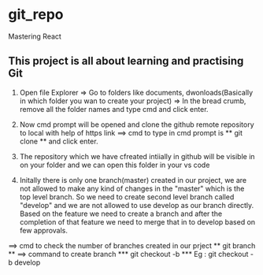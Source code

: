 # git_repo
Mastering React

## This project is all about learning and practising Git

1. Open file Explorer => Go to folders like documents, dwonloads(Basically in which folder you wan to create your project) => In the bread crumb, remove all the folder names and type cmd and click enter.

2. Now cmd prompt will be opened and clone the github remote repository to local with help of https link
  ==> cmd to type in cmd prompt is ** git clone <https link> ** and click enter.

3. The repository which we have cfreated intiially in github will be visible in on your folder and we can open this folder in your vs code

4. Initally there is only one branch(master) created in our project, we are not allowed to make any kind of changes in the "master" which is the top level branch. So we need to create second level branch called "develop" and we are not allowed to use develop as our branch directly. Based on the feature we need to create a branch and after the completion of that feature we need to merge that in to develop based on few approvals.

 ==> cmd to check the number of branches created in our prject ** git branch **
 ==> command to create branch *** git checkout -b <brnchname> *** Eg : git checkout -b develop

 